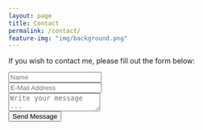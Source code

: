```yaml
---
layout: page
title: Contact
permalink: /contact/
feature-img: "img/background.png"
---
```


If you wish to contact me, please fill out the form below:

<form action="https://getsimpleform.com/messages?form_api_token=<c328702fb717a67b9991da16d447f4c8>" method="post">
  <input type='hidden' name='redirect_to' value='https://ekeast.github.io/thank-you/' />
  <input type='text' name='name' placeholder='Name' /><br>
  <input type='email' name='email' placeholder='E-Mail Address' /><br>
  <textarea name='message' placeholder='Write your message ...'></textarea><br>
  <input type='submit' value='Send Message' />
</form>
